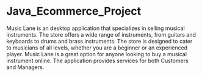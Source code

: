 # Java_Ecommerce_Project
Music Lane is an desktop application that specializes in selling musical instruments. The store offers a wide range of instruments, from guitars and keyboards to drums and brass instruments. The store is designed to cater to musicians of all levels, whether you are a beginner or an experienced player. Music Lane is a great option for anyone looking to buy a musical instrument online. The application provides services for both Customers and Managers.
